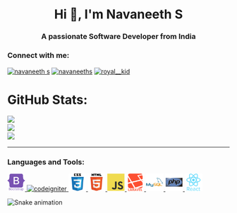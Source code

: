 
<h1 align="center">Hi 👋, I'm Navaneeth S</h1>
<h3 align="center">A passionate Software Developer from India</h3>


<h3 align="left">Connect with me:</h3>
<p align="left">
<a href="https://linkedin.com/in/navaneethsujeev" target="blank"><img align="center" src="https://raw.githubusercontent.com/rahuldkjain/github-profile-readme-generator/master/src/images/icons/Social/linked-in-alt.svg" alt="navaneeth s" height="30" width="40" /></a>
<a href="https://stackoverflow.com/users/16460406" target="blank"><img align="center" src="https://raw.githubusercontent.com/rahuldkjain/github-profile-readme-generator/master/src/images/icons/Social/stack-overflow.svg" alt="navaneeths" height="30" width="40" /></a>
<a href="https://instagram.com/royal__kid_" target="blank"><img align="center" src="https://raw.githubusercontent.com/rahuldkjain/github-profile-readme-generator/master/src/images/icons/Social/instagram.svg" alt="royal__kid" height="30" width="40" /></a>
</p>

# GitHub Stats:
![](https://github-readme-stats.vercel.app/api?username=Navaneethsujeev&theme=dracula&hide_border=false&include_all_commits=false&count_private=true)<br/>
![](https://github-readme-streak-stats.herokuapp.com/?user=Navaneethsujeev&theme=dracula&hide_border=false)<br/>
![](https://github-readme-stats.vercel.app/api/top-langs/?username=Navaneethsujeev&theme=dracula&hide_border=false&include_all_commits=false&count_private=true&layout=compact)

---

<h3 align="left">Languages and Tools:</h3>
<p align="left"> <a href="https://getbootstrap.com" target="_blank" rel="noreferrer"> <img src="https://raw.githubusercontent.com/devicons/devicon/master/icons/bootstrap/bootstrap-plain-wordmark.svg" alt="bootstrap" width="40" height="40"/> </a> <a href="https://codeigniter.com" target="_blank" rel="noreferrer"> <img src="https://cdn.worldvectorlogo.com/logos/codeigniter.svg" alt="codeigniter" width="40" height="40"/> </a> <a href="https://www.w3schools.com/css/" target="_blank" rel="noreferrer"> <img src="https://raw.githubusercontent.com/devicons/devicon/master/icons/css3/css3-original-wordmark.svg" alt="css3" width="40" height="40"/> </a> <a href="https://www.w3.org/html/" target="_blank" rel="noreferrer"> <img src="https://raw.githubusercontent.com/devicons/devicon/master/icons/html5/html5-original-wordmark.svg" alt="html5" width="40" height="40"/> </a> <a href="https://developer.mozilla.org/en-US/docs/Web/JavaScript" target="_blank" rel="noreferrer"> <img src="https://raw.githubusercontent.com/devicons/devicon/master/icons/javascript/javascript-original.svg" alt="javascript" width="40" height="40"/> </a> <a href="https://laravel.com/" target="_blank" rel="noreferrer"> <img src="https://raw.githubusercontent.com/devicons/devicon/master/icons/laravel/laravel-plain-wordmark.svg" alt="laravel" width="40" height="40"/> </a> <a href="https://www.mysql.com/" target="_blank" rel="noreferrer"> <img src="https://raw.githubusercontent.com/devicons/devicon/master/icons/mysql/mysql-original-wordmark.svg" alt="mysql" width="40" height="40"/> </a> <a href="https://www.php.net" target="_blank" rel="noreferrer"> <img src="https://raw.githubusercontent.com/devicons/devicon/master/icons/php/php-original.svg" alt="php" width="40" height="40"/> </a> <a href="https://reactjs.org/" target="_blank" rel="noreferrer"> <img src="https://raw.githubusercontent.com/devicons/devicon/master/icons/react/react-original-wordmark.svg" alt="react" width="40" height="40"/> </a> </p>

![Snake animation](https://github.com/NavaneethSujeev/NavaneethSujeev/blob/output/github-contribution-grid-snake.svg)
